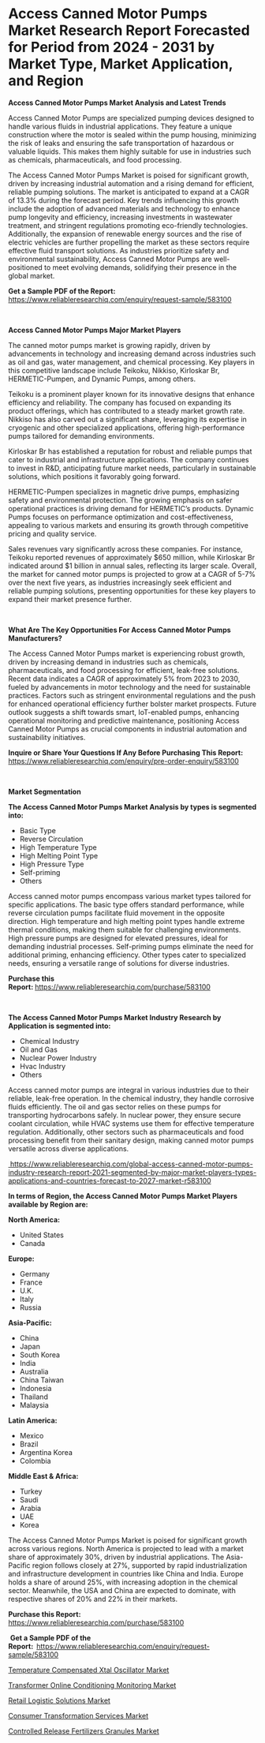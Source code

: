 <p><h1>Access Canned Motor Pumps Market Research Report Forecasted for Period from 2024 -  2031 by Market Type, Market Application, and Region</h1></p><p><strong>Access Canned Motor Pumps Market Analysis and Latest Trends</strong></p>
<p><p>Access Canned Motor Pumps are specialized pumping devices designed to handle various fluids in industrial applications. They feature a unique construction where the motor is sealed within the pump housing, minimizing the risk of leaks and ensuring the safe transportation of hazardous or valuable liquids. This makes them highly suitable for use in industries such as chemicals, pharmaceuticals, and food processing.</p><p>The Access Canned Motor Pumps Market is poised for significant growth, driven by increasing industrial automation and a rising demand for efficient, reliable pumping solutions. The market is anticipated to expand at a CAGR of 13.3% during the forecast period. Key trends influencing this growth include the adoption of advanced materials and technology to enhance pump longevity and efficiency, increasing investments in wastewater treatment, and stringent regulations promoting eco-friendly technologies. Additionally, the expansion of renewable energy sources and the rise of electric vehicles are further propelling the market as these sectors require effective fluid transport solutions. As industries prioritize safety and environmental sustainability, Access Canned Motor Pumps are well-positioned to meet evolving demands, solidifying their presence in the global market.</p></p>
<p><strong>Get a Sample PDF of the Report:&nbsp;</strong> <a href="https://www.reliableresearchiq.com/enquiry/request-sample/583100?utm_campaign=1106&utm_medium=2&utm_source=Github&utm_content=ia&utm_term=09122024&utm_id=access-canned-motor-pumps">https://www.reliableresearchiq.com/enquiry/request-sample/583100</a></p>
<p>&nbsp;</p>
<p><strong>Access Canned Motor Pumps Major Market Players</strong></p>
<p><p>The canned motor pumps market is growing rapidly, driven by advancements in technology and increasing demand across industries such as oil and gas, water management, and chemical processing. Key players in this competitive landscape include Teikoku, Nikkiso, Kirloskar Br, HERMETIC-Pumpen, and Dynamic Pumps, among others.</p><p>Teikoku is a prominent player known for its innovative designs that enhance efficiency and reliability. The company has focused on expanding its product offerings, which has contributed to a steady market growth rate. Nikkiso has also carved out a significant share, leveraging its expertise in cryogenic and other specialized applications, offering high-performance pumps tailored for demanding environments.</p><p>Kirloskar Br has established a reputation for robust and reliable pumps that cater to industrial and infrastructure applications. The company continues to invest in R&D, anticipating future market needs, particularly in sustainable solutions, which positions it favorably going forward.</p><p>HERMETIC-Pumpen specializes in magnetic drive pumps, emphasizing safety and environmental protection. The growing emphasis on safer operational practices is driving demand for HERMETIC’s products. Dynamic Pumps focuses on performance optimization and cost-effectiveness, appealing to various markets and ensuring its growth through competitive pricing and quality service.</p><p>Sales revenues vary significantly across these companies. For instance, Teikoku reported revenues of approximately $650 million, while Kirloskar Br indicated around $1 billion in annual sales, reflecting its larger scale. Overall, the market for canned motor pumps is projected to grow at a CAGR of 5-7% over the next five years, as industries increasingly seek efficient and reliable pumping solutions, presenting opportunities for these key players to expand their market presence further.</p></p>
<p>&nbsp;</p>
<p><strong>What Are The Key Opportunities For Access Canned Motor Pumps Manufacturers?</strong></p>
<p><p>The Access Canned Motor Pumps market is experiencing robust growth, driven by increasing demand in industries such as chemicals, pharmaceuticals, and food processing for efficient, leak-free solutions. Recent data indicates a CAGR of approximately 5% from 2023 to 2030, fueled by advancements in motor technology and the need for sustainable practices. Factors such as stringent environmental regulations and the push for enhanced operational efficiency further bolster market prospects. Future outlook suggests a shift towards smart, IoT-enabled pumps, enhancing operational monitoring and predictive maintenance, positioning Access Canned Motor Pumps as crucial components in industrial automation and sustainability initiatives.</p></p>
<p><strong>Inquire or Share Your Questions If Any Before Purchasing This Report:</strong> <a href="https://www.reliableresearchiq.com/enquiry/pre-order-enquiry/583100?utm_campaign=1106&utm_medium=2&utm_source=Github&utm_content=ia&utm_term=09122024&utm_id=access-canned-motor-pumps">https://www.reliableresearchiq.com/enquiry/pre-order-enquiry/583100</a></p>
<p>&nbsp;</p>
<p><strong>Market Segmentation</strong></p>
<p><strong>The Access Canned Motor Pumps Market Analysis by types is segmented into:</strong></p>
<p><ul><li>Basic Type</li><li>Reverse Circulation</li><li>High Temperature Type</li><li>High Melting Point Type</li><li>High Pressure Type</li><li>Self-priming</li><li>Others</li></ul></p>
<p><p>Access canned motor pumps encompass various market types tailored for specific applications. The basic type offers standard performance, while reverse circulation pumps facilitate fluid movement in the opposite direction. High temperature and high melting point types handle extreme thermal conditions, making them suitable for challenging environments. High pressure pumps are designed for elevated pressures, ideal for demanding industrial processes. Self-priming pumps eliminate the need for additional priming, enhancing efficiency. Other types cater to specialized needs, ensuring a versatile range of solutions for diverse industries.</p></p>
<p><strong>Purchase this Report:&nbsp;</strong><a href="https://www.reliableresearchiq.com/purchase/583100?utm_campaign=1106&utm_medium=2&utm_source=Github&utm_content=ia&utm_term=09122024&utm_id=access-canned-motor-pumps">https://www.reliableresearchiq.com/purchase/583100</a></p>
<p>&nbsp;</p>
<p><strong>The Access Canned Motor Pumps Market Industry Research by Application is segmented into:</strong></p>
<p><ul><li>Chemical Industry</li><li>Oil and Gas</li><li>Nuclear Power Industry</li><li>Hvac Industry</li><li>Others</li></ul></p>
<p><p>Access canned motor pumps are integral in various industries due to their reliable, leak-free operation. In the chemical industry, they handle corrosive fluids efficiently. The oil and gas sector relies on these pumps for transporting hydrocarbons safely. In nuclear power, they ensure secure coolant circulation, while HVAC systems use them for effective temperature regulation. Additionally, other sectors such as pharmaceuticals and food processing benefit from their sanitary design, making canned motor pumps versatile across diverse applications.</p></p>
<p><a href="https://www.reliableresearchiq.com/global-access-canned-motor-pumps-industry-research-report-2021-segmented-by-major-market-players-types-applications-and-countries-forecast-to-2027-market-r583100?utm_campaign=1106&utm_medium=2&utm_source=Github&utm_content=ia&utm_term=09122024&utm_id=access-canned-motor-pumps">&nbsp;https://www.reliableresearchiq.com/global-access-canned-motor-pumps-industry-research-report-2021-segmented-by-major-market-players-types-applications-and-countries-forecast-to-2027-market-r583100</a></p>
<p><strong>In terms of Region, the Access Canned Motor Pumps Market Players available by Region are:</strong></p>
<p>
    <p> <strong> North America: </strong>
        <ul>
            <li>United States</li>
            <li>Canada</li>
        </ul>
        </p> 
    <p> <strong> Europe: </strong>
        <ul>
            <li>Germany</li>
            <li>France</li>
            <li>U.K.</li>
            <li>Italy</li>
            <li>Russia</li>
        </ul>
        </p> 
    <p> <strong> Asia-Pacific: </strong>
        <ul>
            <li>China</li>
            <li>Japan</li>
            <li>South Korea</li>
            <li>India</li>
            <li>Australia</li>
            <li>China Taiwan</li>
            <li>Indonesia</li>
            <li>Thailand</li>
            <li>Malaysia</li>
        </ul>
        </p> 
    <p> <strong> Latin America: </strong>
        <ul>
            <li>Mexico</li>
            <li>Brazil</li>
            <li>Argentina Korea</li>
            <li>Colombia</li>
        </ul>
        </p> 
    <p> <strong> Middle East & Africa: </strong>
        <ul>
            <li>Turkey</li>
            <li>Saudi</li>
            <li>Arabia</li>
            <li>UAE</li>
            <li>Korea</li>
        </ul>
    </p>
    </p>
<p><p>The Access Canned Motor Pumps Market is poised for significant growth across various regions. North America is projected to lead with a market share of approximately 30%, driven by industrial applications. The Asia-Pacific region follows closely at 27%, supported by rapid industrialization and infrastructure development in countries like China and India. Europe holds a share of around 25%, with increasing adoption in the chemical sector. Meanwhile, the USA and China are expected to dominate, with respective shares of 20% and 22% in their markets.</p></p>
<p><strong>Purchase this Report: </strong><a href="https://www.reliableresearchiq.com/purchase/583100?utm_campaign=1106&utm_medium=2&utm_source=Github&utm_content=ia&utm_term=09122024&utm_id=access-canned-motor-pumps">https://www.reliableresearchiq.com/purchase/583100</a></p>
<p>&nbsp;<strong>Get a Sample PDF of the Report:&nbsp;&nbsp;</strong><a href="https://www.reliableresearchiq.com/enquiry/request-sample/583100?utm_campaign=1106&utm_medium=2&utm_source=Github&utm_content=ia&utm_term=09122024&utm_id=access-canned-motor-pumps">https://www.reliableresearchiq.com/enquiry/request-sample/583100</a></p>
<p><strong></strong></p>
<p><p><a href="https://www.linkedin.com/pulse/analyzing-projected-cagr-127-temperature-compensated-xtal-oscillator-nm3xf?utm_campaign=1106&utm_medium=2&utm_source=Github&utm_content=ia&utm_term=09122024&utm_id=access-canned-motor-pumps">Temperature Compensated Xtal Oscillator Market</a></p><p><a href="https://www.linkedin.com/pulse/understanding-surging-transformer-online-conditioning-monitoring-vve0f?utm_campaign=1106&utm_medium=2&utm_source=Github&utm_content=ia&utm_term=09122024&utm_id=access-canned-motor-pumps">Transformer Online Conditioning Monitoring Market</a></p><p><a href="https://www.linkedin.com/pulse/retail-logistic-solutions-market-size-grow-45-cagr-from-jl01f?utm_campaign=1106&utm_medium=2&utm_source=Github&utm_content=ia&utm_term=09122024&utm_id=access-canned-motor-pumps">Retail Logistic Solutions Market</a></p><p><a href="https://www.linkedin.com/pulse/precise-revenue-projections-consumer-transformation-services-abezf?utm_campaign=1106&utm_medium=2&utm_source=Github&utm_content=ia&utm_term=09122024&utm_id=access-canned-motor-pumps">Consumer Transformation Services Market</a></p><p><a href="https://www.linkedin.com/pulse/analyzing-controlled-release-fertilizers-granules-market-c0fhe?utm_campaign=1106&utm_medium=2&utm_source=Github&utm_content=ia&utm_term=09122024&utm_id=access-canned-motor-pumps">Controlled Release Fertilizers Granules Market</a></p></p>